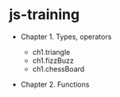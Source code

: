 # js-training

- Chapter 1. Types, operators
  - ch1.triangle
  - ch1.fizzBuzz
  - ch1.chessBoard


- Chapter 2. Functions